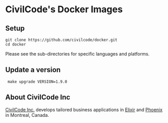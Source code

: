 # CivilCode's Docker Images

## Setup

    git clone https://github.com/civilcode/docker.git
    cd docker

Please see the sub-directories for specific languages and platforms.

## Update a version
     make upgrade VERSION=1.9.0

## About CivilCode Inc

[CivilCode Inc.](http://www.civilcode.io) develops tailored business applications in
[Elixir](http://elixir-lang.org/) and [Phoenix](http://www.phoenixframework.org/) in Montreal, Canada.
